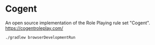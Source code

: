 
# Cogent

An open source implementation of the Role Playing rule set "Cogent". https://cogentroleplay.com/

```shell script
./gradlew browserDevelopmentRun
```
